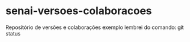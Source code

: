 # senai-versoes-colaboracoes
Repositório de versões e colaborações
exemplo
lembrei do comando: git status

